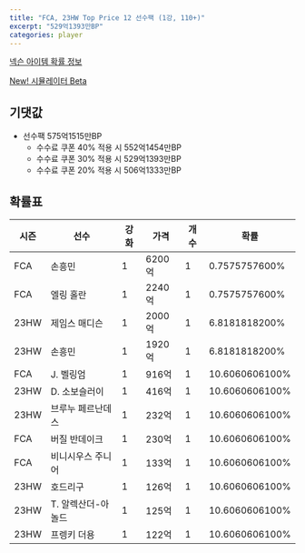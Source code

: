 ```yaml
---
title: "FCA, 23HW Top Price 12 선수팩 (1강, 110+)"
excerpt: "529억1393만BP"
categories: player
---
```

[넥슨 아이템 확률 정보](http://iteminfo.nexon.com/probability/fco?sn=7548)

[New! 시뮬레이터 Beta](/simulator/7548)
## 기댓값
- 선수팩 575억1515만BP
  - 수수료 쿠폰 40% 적용 시 552억1454만BP
  - 수수료 쿠폰 30% 적용 시 529억1393만BP
  - 수수료 쿠폰 20% 적용 시 506억1333만BP


## 확률표

|시즌|선수|강화|가격|개수|확률|
|---|---|---|---|---|---|
|FCA|손흥민|1|6200억|1|0.7575757600%|
|FCA|엘링 홀란|1|2240억|1|0.7575757600%|
|23HW|제임스 매디슨|1|2000억|1|6.8181818200%|
|23HW|손흥민|1|1920억|1|6.8181818200%|
|FCA|J. 벨링엄|1|916억|1|10.6060606100%|
|23HW|D. 소보슬러이|1|416억|1|10.6060606100%|
|23HW|브루누 페르난데스|1|232억|1|10.6060606100%|
|FCA|버질 반데이크|1|230억|1|10.6060606100%|
|FCA|비니시우스 주니어|1|133억|1|10.6060606100%|
|23HW|호드리구|1|126억|1|10.6060606100%|
|23HW|T. 알렉산더-아놀드|1|125억|1|10.6060606100%|
|23HW|프렝키 더용|1|122억|1|10.6060606100%|
